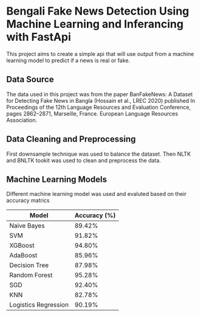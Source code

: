 # Bengali Fake News Detection Using Machine Learning and Inferancing with FastApi
This project aims to create a simple api that will use output from a machine learning model to predict if a news is real or fake. 

## Data Source
The data used in this project was from the paper BanFakeNews: A Dataset for Detecting Fake News in Bangla (Hossain et al., LREC 2020) published In Proceedings of the 12th Language Resources and Evaluation Conference, pages 2862–2871, Marseille, France. European Language Resources Association.

## Data Cleaning and Preprocessing
First downsample technique was used to balance the dataset. Then NLTK and BNLTK tookit was used to clean and preprocess the data. 

## Machine Learning Models
Different machine learning model was used and evaluted based on their accuracy matrics

| Model | Accuracy (%)| 
|---|---|
| Naive Bayes | 89.42% |
| SVM | 91.82% |
| XGBoost | 94.80% |
| AdaBoost | 85.96% |
| Decision Tree | 87.98% |
| Random Forest | 95.28% |
| SGD | 92.40% |
| KNN | 82.78% |
| Logistics Regression | 90.19% |
